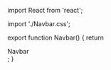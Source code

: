 import React from 'react';

import  './Navbar.css';

export function Navbar() {
  return <div className="">Navbar</div>;
}

